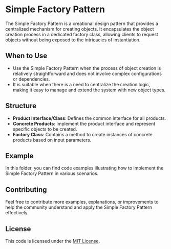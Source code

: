 # Simple Factory Pattern

The Simple Factory Pattern is a creational design pattern that provides a centralized mechanism for creating objects. It encapsulates the object creation process in a dedicated factory class, allowing clients to request objects without being exposed to the intricacies of instantiation.

## When to Use

- Use the Simple Factory Pattern when the process of object creation is relatively straightforward and does not involve complex configurations or dependencies.
- It is suitable when there is a need to centralize the creation logic, making it easy to manage and extend the system with new object types.

## Structure

- **Product Interface/Class**: Defines the common interface for all products.
- **Concrete Products**: Implement the product interface and represent specific objects to be created.
- **Factory Class**: Contains a method to create instances of concrete products based on input parameters.

## Example

In this folder, you can find code examples illustrating how to implement the Simple Factory Pattern in various scenarios.

## Contributing

Feel free to contribute more examples, explanations, or improvements to help the community understand and apply the Simple Factory Pattern effectively.

## License

This code is licensed under the [MIT License](../../LICENSE).
